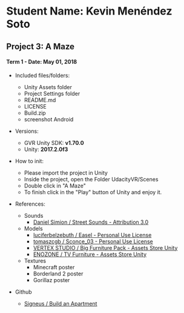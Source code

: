 # Student Name: Kevin Menéndez Soto
## Project 3: A Maze
#### Term 1 - Date: May 01, 2018

- Included files/folders:
	- Unity Assets folder
	- Project Settings folder
	- README.md
	- LICENSE
	- Build.zip
	- screenshot Android

- Versions:
	- GVR Unity SDK: **v1.70.0**
	- Unity: **2017.2.0f3**

- How to init:
	- Please import the project in Unity
	- Inside the project, open the Folder UdacityVR/Scenes
	- Double click in "A Maze"
	- To finish click in the "Play" button of Unity and enjoy it.
	
- References:
	- Sounds
		- [Daniel Simion / Street Sounds - Attribution 3.0](http://soundbible.com/2175-Street.html)
	- Models
		- [luciferbelzebuth / Easel - Personal Use License](https://free3d.com/3d-model/easel--10466.html)
		- [tomaszcgb / Sconce_03 - Personal Use License](https://free3d.com/3d-model/lampsconce-03-43588.html)
		- [VERTEX STUDIO / Big Furniture Pack - Assets Store Unity](https://assetstore.unity.com/packages/3d/props/furniture/big-furniture-pack-7717)
		- [ENOZONE / TV Furniture - Assets Store Unity](https://assetstore.unity.com/packages/3d/props/electronics/tv-furniture-60122)
	- Textures
		- Minecraft poster
		- Borderland 2 poster
		- Gorillaz poster
	
- Github
	- [Signeus / Build an Apartment](https://github.com/signeus/vrnd-build-an-apartment-by-kevin-menendez-soto)